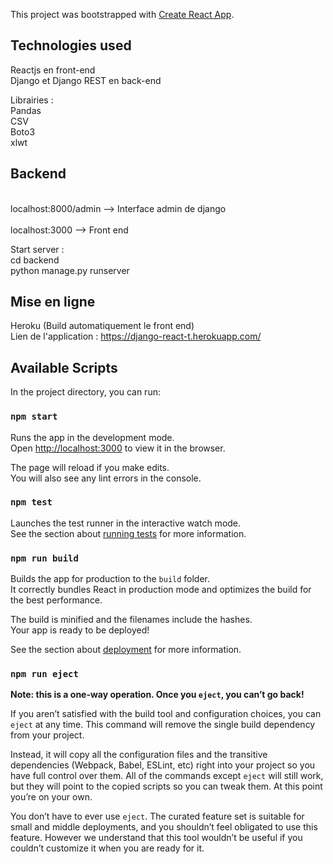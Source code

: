 This project was bootstrapped with [Create React App](https://github.com/facebook/create-react-app).

## Technologies used 
Reactjs en front-end<br />
Django et Django REST en back-end<br />

Librairies :<br />
Pandas<br />
CSV<br />
Boto3<br />
xlwt<br />

## Backend 
<br />
localhost:8000/admin --> Interface admin de django <br />
<br />
localhost:3000 --> Front end<br />

Start server : <br />
cd backend<br />
python manage.py runserver<br />

## Mise en ligne

Heroku (Build automatiquement le front end)<br />
Lien de l'application : https://django-react-t.herokuapp.com/<br />


## Available Scripts

In the project directory, you can run:

### `npm start`

Runs the app in the development mode.<br />
Open [http://localhost:3000](http://localhost:3000) to view it in the browser.

The page will reload if you make edits.<br />
You will also see any lint errors in the console.

### `npm test`

Launches the test runner in the interactive watch mode.<br />
See the section about [running tests](https://facebook.github.io/create-react-app/docs/running-tests) for more information.

### `npm run build`

Builds the app for production to the `build` folder.<br />
It correctly bundles React in production mode and optimizes the build for the best performance.

The build is minified and the filenames include the hashes.<br />
Your app is ready to be deployed!

See the section about [deployment](https://facebook.github.io/create-react-app/docs/deployment) for more information.

### `npm run eject`

**Note: this is a one-way operation. Once you `eject`, you can’t go back!**

If you aren’t satisfied with the build tool and configuration choices, you can `eject` at any time. This command will remove the single build dependency from your project.

Instead, it will copy all the configuration files and the transitive dependencies (Webpack, Babel, ESLint, etc) right into your project so you have full control over them. All of the commands except `eject` will still work, but they will point to the copied scripts so you can tweak them. At this point you’re on your own.

You don’t have to ever use `eject`. The curated feature set is suitable for small and middle deployments, and you shouldn’t feel obligated to use this feature. However we understand that this tool wouldn’t be useful if you couldn’t customize it when you are ready for it.
